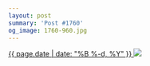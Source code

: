 ```yaml
---
layout: post
summary: 'Post #1760'
og_image: 1760-960.jpg
---
```


<p>
 <time>
  <a href="/1760">
   {{ page.date | date: "%B %-d, %Y" }}
  </a>
 </time>
 <a href="/1760">
  <img data-taken="3/12/2023" sizes="(min-width: 700px) 50vw, calc(100vw - 2rem)" src="{{ site.assets_url }}/1760-480.jpg" srcset="{{ site.assets_url }}/1760-240.jpg 240w, {{ site.assets_url }}/1760-480.jpg 480w, {{ site.assets_url }}/1760-720.jpg 720w, {{ site.assets_url }}/1760-960.jpg 960w"/>
 </a>
</p>
